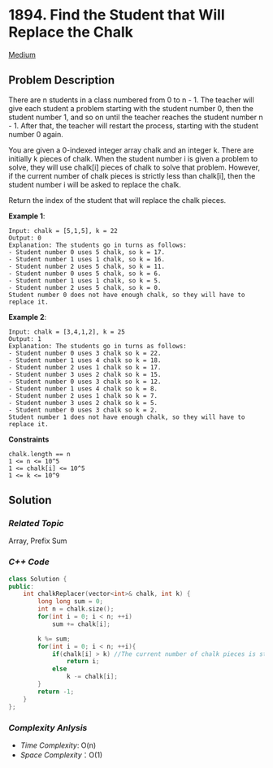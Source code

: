 # 1894. Find the Student that Will Replace the Chalk
[Medium](https://leetcode.com/problems/find-the-student-that-will-replace-the-chalk/description/)

## Problem Description

There are n students in a class numbered from 0 to n - 1. The teacher will give each student a problem starting with the student number 0, then the student number 1, and so on until the teacher reaches the student number n - 1. After that, the teacher will restart the process, starting with the student number 0 again.

You are given a 0-indexed integer array chalk and an integer k. There are initially k pieces of chalk. When the student number i is given a problem to solve, they will use chalk[i] pieces of chalk to solve that problem. However, if the current number of chalk pieces is strictly less than chalk[i], then the student number i will be asked to replace the chalk.

Return the index of the student that will replace the chalk pieces.


**Example 1**:
```
Input: chalk = [5,1,5], k = 22
Output: 0
Explanation: The students go in turns as follows:
- Student number 0 uses 5 chalk, so k = 17.
- Student number 1 uses 1 chalk, so k = 16.
- Student number 2 uses 5 chalk, so k = 11.
- Student number 0 uses 5 chalk, so k = 6.
- Student number 1 uses 1 chalk, so k = 5.
- Student number 2 uses 5 chalk, so k = 0.
Student number 0 does not have enough chalk, so they will have to replace it.
```
**Example 2**:
```
Input: chalk = [3,4,1,2], k = 25
Output: 1
Explanation: The students go in turns as follows:
- Student number 0 uses 3 chalk so k = 22.
- Student number 1 uses 4 chalk so k = 18.
- Student number 2 uses 1 chalk so k = 17.
- Student number 3 uses 2 chalk so k = 15.
- Student number 0 uses 3 chalk so k = 12.
- Student number 1 uses 4 chalk so k = 8.
- Student number 2 uses 1 chalk so k = 7.
- Student number 3 uses 2 chalk so k = 5.
- Student number 0 uses 3 chalk so k = 2.
Student number 1 does not have enough chalk, so they will have to replace it.
```

**Constraints**
```
chalk.length == n
1 <= n <= 10^5
1 <= chalk[i] <= 10^5
1 <= k <= 10^9
```

## Solution

### _Related Topic_
   Array, Prefix Sum

### _C++ Code_
```cpp
class Solution {
public:
    int chalkReplacer(vector<int>& chalk, int k) {
        long long sum = 0;
        int n = chalk.size();
        for(int i = 0; i < n; ++i)
            sum += chalk[i];

        k %= sum;
        for(int i = 0; i < n; ++i){
            if(chalk[i] > k) //The current number of chalk pieces is strictly less than chalk[i]
                return i;
            else
                k -= chalk[i];
        }
        return -1;
    }
};
```

### _Complexity Anlysis_
- _Time Complexity_: O(n)
- _Space Complexity_：O(1)
